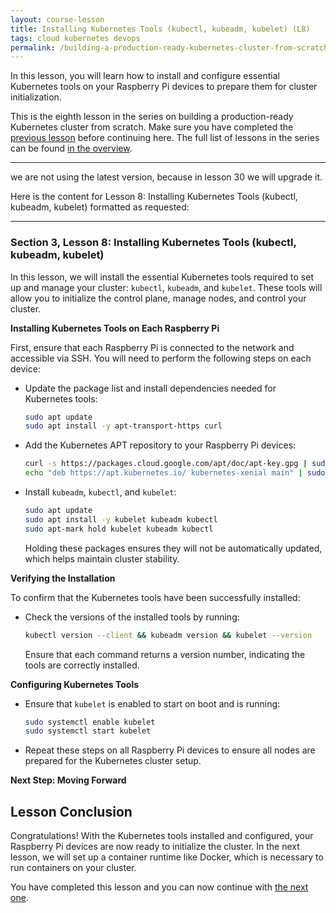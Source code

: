 ```yaml
---
layout: course-lesson
title: Installing Kubernetes Tools (kubectl, kubeadm, kubelet) (L8)
tags: cloud kubernetes devops
permalink: /building-a-production-ready-kubernetes-cluster-from-scratch/lesson-8
---
```


In this lesson, you will learn how to install and configure essential Kubernetes
tools on your Raspberry Pi devices to prepare them for cluster initialization.

This is the eighth lesson in the series on building a production-ready
Kubernetes cluster from scratch. Make sure you have completed the
[previous lesson](/building-a-production-ready-kubernetes-cluster-from-scratch/lesson-7)
before continuing here. The full list of lessons in the series can be found
[in the overview](/building-a-production-ready-kubernetes-cluster-from-scratch).

---

we are not using the latest version, because in lesson 30 we will upgrade it.

Here is the content for Lesson 8: Installing Kubernetes Tools (kubectl, kubeadm,
kubelet) formatted as requested:

---

### Section 3, Lesson 8: Installing Kubernetes Tools (kubectl, kubeadm, kubelet)

In this lesson, we will install the essential Kubernetes tools required to set
up and manage your cluster: `kubectl`, `kubeadm`, and `kubelet`. These tools
will allow you to initialize the control plane, manage nodes, and control your
cluster.

**Installing Kubernetes Tools on Each Raspberry Pi**

First, ensure that each Raspberry Pi is connected to the network and accessible
via SSH. You will need to perform the following steps on each device:

- Update the package list and install dependencies needed for Kubernetes tools:

  ```bash
  sudo apt update
  sudo apt install -y apt-transport-https curl
  ```

- Add the Kubernetes APT repository to your Raspberry Pi devices:

  ```bash
  curl -s https://packages.cloud.google.com/apt/doc/apt-key.gpg | sudo apt-key add -
  echo "deb https://apt.kubernetes.io/ kubernetes-xenial main" | sudo tee /etc/apt/sources.list.d/kubernetes.list
  ```

- Install `kubeadm`, `kubectl`, and `kubelet`:
  ```bash
  sudo apt update
  sudo apt install -y kubelet kubeadm kubectl
  sudo apt-mark hold kubelet kubeadm kubectl
  ```
  Holding these packages ensures they will not be automatically updated, which
  helps maintain cluster stability.

**Verifying the Installation**

To confirm that the Kubernetes tools have been successfully installed:

- Check the versions of the installed tools by running:
  ```bash
  kubectl version --client && kubeadm version && kubelet --version
  ```
  Ensure that each command returns a version number, indicating the tools are
  correctly installed.

**Configuring Kubernetes Tools**

- Ensure that `kubelet` is enabled to start on boot and is running:

  ```bash
  sudo systemctl enable kubelet
  sudo systemctl start kubelet
  ```

- Repeat these steps on all Raspberry Pi devices to ensure all nodes are
  prepared for the Kubernetes cluster setup.

**Next Step: Moving Forward**

## Lesson Conclusion

Congratulations! With the Kubernetes tools installed and configured, your
Raspberry Pi devices are now ready to initialize the cluster. In the next
lesson, we will set up a container runtime like Docker, which is necessary to
run containers on your cluster.

You have completed this lesson and you can now continue with
[the next one](/building-a-production-ready-kubernetes-cluster-from-scratch/lesson-9).
